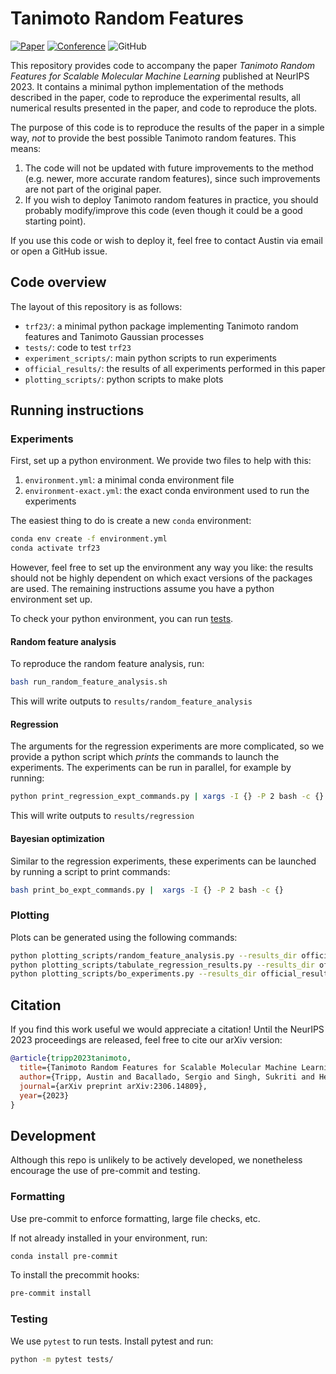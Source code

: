 # Tanimoto Random Features

[![Paper](http://img.shields.io/badge/paper-arxiv.2306.14809-B31B1B.svg)](https://arxiv.org/abs/2306.14809)
[![Conference](http://img.shields.io/badge/NeurIPS-2023-4b44ce.svg)](https://proceedings.neurips.cc/paper_files/paper/2023/hash/6a69d44b3386e50c06f7107ef4f29302-Abstract-Conference.html)
![GitHub](https://img.shields.io/github/license/AustinT/tanimoto-random-features-neurips23)

This repository provides code to accompany the paper
_Tanimoto Random Features for Scalable Molecular Machine Learning_
published at NeurIPS 2023.
It contains a minimal python implementation of the methods
described in the paper, code to reproduce the experimental results,
all numerical results presented in the paper,
and code to reproduce the plots.

The purpose of this code is to reproduce the results of the paper in a simple way,
_not_ to provide the best possible Tanimoto random features. This means:

1. The code will not be updated with future improvements to the method
  (e.g. newer, more accurate random features),
  since such improvements are not part of the original paper.
2. If you wish to deploy Tanimoto random features in practice, you should probably
  modify/improve this code (even though it could be a good starting point).

If you use this code or wish to deploy it, feel free to contact Austin via email or open a GitHub issue.

## Code overview

The layout of this repository is as follows:

- `trf23/`: a minimal python package implementing Tanimoto random features and Tanimoto Gaussian processes
- `tests/`: code to test `trf23`
- `experiment_scripts/`: main python scripts to run experiments
- `official_results/`: the results of all experiments performed in this paper
- `plotting_scripts/`: python scripts to make plots

## Running instructions

### Experiments

First, set up a python environment.
We provide two files to help with this:

1. `environment.yml`: a minimal conda environment file
2. `environment-exact.yml`: the exact conda environment used to run the experiments

The easiest thing to do is create a new `conda` environment:

```bash
conda env create -f environment.yml
conda activate trf23
```

However, feel free to set up the environment any way you like:
the results should not be highly dependent on which exact versions of the packages are used.
The remaining instructions assume you have a python environment set up.

To check your python environment, you can run [tests](#testing).

#### Random feature analysis

To reproduce the random feature analysis, run:

```bash
bash run_random_feature_analysis.sh
```

This will write outputs to `results/random_feature_analysis`

#### Regression

The arguments for the regression experiments are more complicated,
so we provide a python script which _prints_ the commands to launch the experiments.
The experiments can be run in parallel, for example by running:

```bash
python print_regression_expt_commands.py | xargs -I {} -P 2 bash -c {}
```

This will write outputs to `results/regression`

#### Bayesian optimization

Similar to the regression experiments,
these experiments can be launched by running a script to print commands:

```bash
bash print_bo_expt_commands.py |  xargs -I {} -P 2 bash -c {}
```

### Plotting

Plots can be generated using the following commands:

```bash
python plotting_scripts/random_feature_analysis.py --results_dir official_results/random_feature_analysis --output_dir plots/  # random features
python plotting_scripts/tabulate_regression_results.py --results_dir official_results/regression --output_dir plots/  # regression
python plotting_scripts/bo_experiments.py --results_dir official_results/bo/F2 --output_dir plots/  # BO
```

## Citation

If you find this work useful we would appreciate a citation!
Until the NeurIPS 2023 proceedings are released, feel free to cite our arXiv version:

```bibtex
@article{tripp2023tanimoto,
  title={Tanimoto Random Features for Scalable Molecular Machine Learning},
  author={Tripp, Austin and Bacallado, Sergio and Singh, Sukriti and Hern{\'a}ndez-Lobato, Jos{\'e} Miguel},
  journal={arXiv preprint arXiv:2306.14809},
  year={2023}
}
```

## Development

Although this repo is unlikely to be actively developed,
we nonetheless encourage the use of pre-commit and testing.

### Formatting

Use pre-commit to enforce formatting, large file checks, etc.

If not already installed in your environment, run:

```bash
conda install pre-commit
```

To install the precommit hooks:

```bash
pre-commit install
```

### Testing

We use `pytest` to run tests.
Install pytest and run:

```bash
python -m pytest tests/
```
